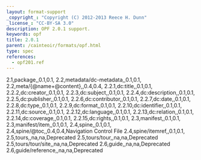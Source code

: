 ```yaml
---
layout: format-support
_copyright_: "Copyright (C) 2012-2013 Reece H. Dunn"
_license_: "CC-BY-SA 3.0"
description: OPF 2.0.1 support.
keywords: opf
title: 2.0.1
parent: /cainteoir/formats/opf.html
type: spec
references:
  - opf201.ref
---
```


2.1,package,,0.1,0.1,
2.2,metadata/dc-metadata,,0.1,0.1,
2.2,meta/{@name+@content},,0.4,0.4,
2.2.1,dc:title,,0.1,0.1,
2.2.2,dc:creator,,0.1,0.1,
2.2.3,dc:subject,,0.1,0.1,
2.2.4,dc:description,,0.1,0.1,
2.2.5,dc:publisher,,0.1,0.1,
2.2.6,dc:contributor,,0.1,0.1,
2.2.7,dc:date,,0.1,0.1,
2.2.8,dc:type,,0.1,0.1,
2.2.9,dc:format,,0.1,0.1,
2.2.10,dc:identifier,,0.1,0.1,
2.2.11,dc:source,,0.1,0.1,
2.2.12,dc:language,,0.1,0.1,
2.2.13,dc:relation,,0.1,0.1,
2.2.14,dc:coverage,,0.1,0.1,
2.2.15,dc:rights,,0.1,0.1,
2.3,manifest,,0.1,0.1,
2.3,manifest/item,,0.1,0.1,
2.4,spine,,0.1,0.1,
2.4,spine/@toc,,0.4,0.4,Navigation Control File
2.4,spine/itemref,,0.1,0.1,
2.5,tours,,na,na,Deprecated
2.5,tours/tour,,na,na,Deprecated
2.5,tours/tour/site,,na,na,Deprecated
2.6,guide,,na,na,Deprecated
2.6,guide/reference,,na,na,Deprecated
